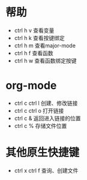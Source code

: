 # 帮助
- ctrl h v 查看变量
- ctrl h k 查看按键绑定
- ctrl h m 查看major-mode
- ctrl h f 查看函数
- ctrl h w 查看函数绑定按键

# org-mode
- ctrl c ctrl l 创建、修改链接
- ctrl c ctrl o 打开链接
- ctrl c & 返回进入链接的位置
- ctrl c % 存储文件位置


# 其他原生快捷键
- ctrl x ctrl f 查询、创建文件
